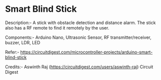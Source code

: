 # Smart Blind Stick

Description:- A stick with obstacle detection and distance alarm. The stick also has a RF remote to find it remotely by the user.

Components:- Arduino Nano, Ultrasonic Sensor, RF transmitter/receiver, buzzer, LDR, LED

Refer:- https://circuitdigest.com/microcontroller-projects/arduino-smart-blind-stick

Credits:- Aswinth Raj (https://circuitdigest.com/users/aswinth-raj)
          Circuit Digest
